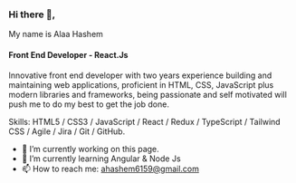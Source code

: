 ### Hi there 👋,
My name is Alaa Hashem
#### Front End Developer - React.Js
Innovative front end developer with two years experience building and
maintaining web applications, proficient in HTML, CSS, JavaScript plus
modern libraries and frameworks, being passionate and self motivated
will push me to do my best to get the job done.

Skills: HTML5 / CSS3 / JavaScript / React / Redux / TypeScript / Tailwind CSS / Agile / Jira / Git / GitHub.

- 🔭 I’m currently working on this page. 
- 🌱 I’m currently learning Angular & Node Js 
- 📫 How to reach me: ahashem6159@gmail.com 




